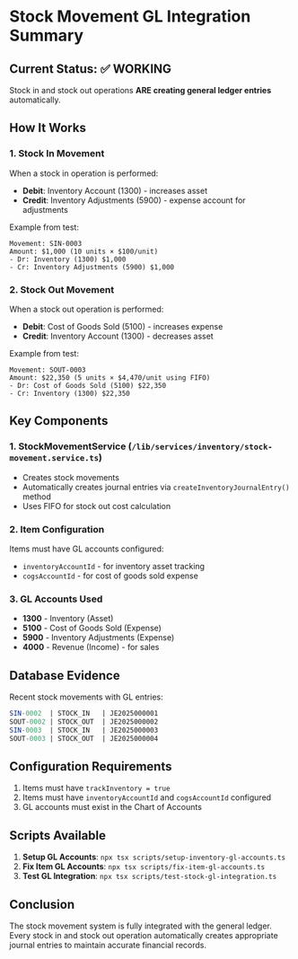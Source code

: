# Stock Movement GL Integration Summary

## Current Status: ✅ WORKING

Stock in and stock out operations **ARE creating general ledger entries** automatically.

## How It Works

### 1. Stock In Movement
When a stock in operation is performed:
- **Debit**: Inventory Account (1300) - increases asset
- **Credit**: Inventory Adjustments (5900) - expense account for adjustments

Example from test:
```
Movement: SIN-0003
Amount: $1,000 (10 units × $100/unit)
- Dr: Inventory (1300) $1,000
- Cr: Inventory Adjustments (5900) $1,000
```

### 2. Stock Out Movement
When a stock out operation is performed:
- **Debit**: Cost of Goods Sold (5100) - increases expense
- **Credit**: Inventory Account (1300) - decreases asset

Example from test:
```
Movement: SOUT-0003
Amount: $22,350 (5 units × $4,470/unit using FIFO)
- Dr: Cost of Goods Sold (5100) $22,350
- Cr: Inventory (1300) $22,350
```

## Key Components

### 1. StockMovementService (`/lib/services/inventory/stock-movement.service.ts`)
- Creates stock movements
- Automatically creates journal entries via `createInventoryJournalEntry()` method
- Uses FIFO for stock out cost calculation

### 2. Item Configuration
Items must have GL accounts configured:
- `inventoryAccountId` - for inventory asset tracking
- `cogsAccountId` - for cost of goods sold expense

### 3. GL Accounts Used
- **1300** - Inventory (Asset)
- **5100** - Cost of Goods Sold (Expense)
- **5900** - Inventory Adjustments (Expense)
- **4000** - Revenue (Income) - for sales

## Database Evidence

Recent stock movements with GL entries:
```sql
SIN-0002  | STOCK_IN   | JE2025000001
SOUT-0002 | STOCK_OUT  | JE2025000002
SIN-0003  | STOCK_IN   | JE2025000003
SOUT-0003 | STOCK_OUT  | JE2025000004
```

## Configuration Requirements

1. Items must have `trackInventory = true`
2. Items must have `inventoryAccountId` and `cogsAccountId` configured
3. GL accounts must exist in the Chart of Accounts

## Scripts Available

1. **Setup GL Accounts**: `npx tsx scripts/setup-inventory-gl-accounts.ts`
2. **Fix Item GL Accounts**: `npx tsx scripts/fix-item-gl-accounts.ts`
3. **Test GL Integration**: `npx tsx scripts/test-stock-gl-integration.ts`

## Conclusion

The stock movement system is fully integrated with the general ledger. Every stock in and stock out operation automatically creates appropriate journal entries to maintain accurate financial records.